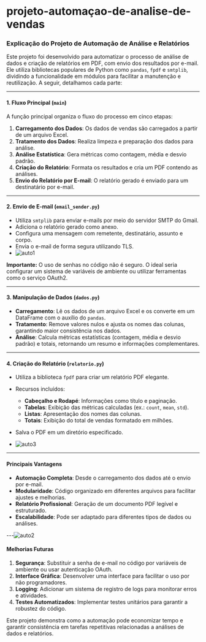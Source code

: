 # projeto-automaçao-de-analise-de-vendas

### Explicação do Projeto de Automação de Análise e Relatórios

Este projeto foi desenvolvido para automatizar o processo de análise de dados e criação de relatórios em PDF, com envio dos resultados por e-mail. Ele utiliza bibliotecas populares de Python como `pandas`, `fpdf` e `smtplib`, dividindo a funcionalidade em módulos para facilitar a manutenção e reutilização. A seguir, detalhamos cada parte:

---

#### **1. Fluxo Principal (`main`)**
A função principal organiza o fluxo do processo em cinco etapas:
1. **Carregamento dos Dados**: Os dados de vendas são carregados a partir de um arquivo Excel.
2. **Tratamento dos Dados**: Realiza limpeza e preparação dos dados para análise.
3. **Análise Estatística**: Gera métricas como contagem, média e desvio padrão.
4. **Criação do Relatório**: Formata os resultados e cria um PDF contendo as análises.
5. **Envio do Relatório por E-mail**: O relatório gerado é enviado para um destinatário por e-mail.

---

#### **2. Envio de E-mail (`email_sender.py`)**
- Utiliza `smtplib` para enviar e-mails por meio do servidor SMTP do Gmail.
- Adiciona o relatório gerado como anexo.
- Configura uma mensagem com remetente, destinatário, assunto e corpo.
- Envia o e-mail de forma segura utilizando TLS.
- ![auto1](https://github.com/user-attachments/assets/726b521d-57b8-483e-b8ee-4581b2bb73a5)


**Importante:** O uso de senhas no código não é seguro. O ideal seria configurar um sistema de variáveis de ambiente ou utilizar ferramentas como o serviço OAuth2.

---

#### **3. Manipulação de Dados (`dados.py`)**
- **Carregamento**: Lê os dados de um arquivo Excel e os converte em um DataFrame com o auxílio do `pandas`.
- **Tratamento**: Remove valores nulos e ajusta os nomes das colunas, garantindo maior consistência nos dados.
- **Análise**: Calcula métricas estatísticas (contagem, média e desvio padrão) e totais, retornando um resumo e informações complementares.

---

#### **4. Criação do Relatório (`relatorio.py`)**
- Utiliza a biblioteca `fpdf` para criar um relatório PDF elegante.
- Recursos incluídos:
  - **Cabeçalho e Rodapé**: Informações como título e paginação.
  - **Tabelas**: Exibição das métricas calculadas (ex.: `count`, `mean`, `std`).
  - **Listas**: Apresentação dos nomes das colunas.
  - **Totais**: Exibição do total de vendas formatado em milhões.
- Salva o PDF em um diretório especificado.

- ![auto3](https://github.com/user-attachments/assets/1cf7323b-7671-4376-900c-bec34e3636b4)


---

#### **Principais Vantagens**
- **Automação Completa**: Desde o carregamento dos dados até o envio por e-mail.
- **Modularidade**: Código organizado em diferentes arquivos para facilitar ajustes e melhorias.
- **Relatório Profissional**: Geração de um documento PDF legível e estruturado.
- **Escalabilidade**: Pode ser adaptado para diferentes tipos de dados ou análises.

---![auto2](https://github.com/user-attachments/assets/641a8b29-1324-4c0b-ba61-0196d35c4a9b)


#### **Melhorias Futuras**
1. **Segurança**: Substituir a senha de e-mail no código por variáveis de ambiente ou usar autenticação OAuth.
2. **Interface Gráfica**: Desenvolver uma interface para facilitar o uso por não programadores.
3. **Logging**: Adicionar um sistema de registro de logs para monitorar erros e atividades.
4. **Testes Automatizados**: Implementar testes unitários para garantir a robustez do código.

Este projeto demonstra como a automação pode economizar tempo e garantir consistência em tarefas repetitivas relacionadas a análises de dados e relatórios.
